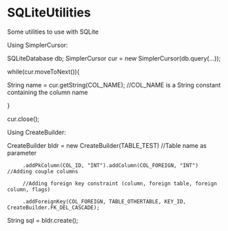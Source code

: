 SQLiteUtilities
===============

Some utilities to use with SQLite

Using SimplerCursor:

SQLiteDatabase db;
SimplerCursor cur = new SimplerCursor(db.query(...));

while(cur.moveToNext()){

  String name = cur.getString(COL_NAME); //COL_NAME is a String constant containing the column name
  
}

cur.close();

Using CreateBuilder:

CreateBuilder bldr = new CreateBuilder(TABLE_TEST) //Table name as parameter

		 .addPkColumn(COL_ID, "INT").addColumn(COL_FOREIGN, "INT") //Adding couple columns
		                    
		 //Adding foreign key constraint (column, foreign table, foreign column, flags)
		                    
		 .addForeignKey(COL_FOREIGN, TABLE_OTHERTABLE, KEY_ID, CreateBuilder.FK_DEL_CASCADE);
		                    
String sql = bldr.create();
